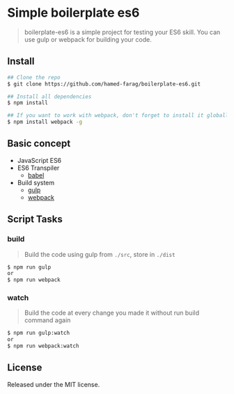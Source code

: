 # Simple boilerplate es6

> boilerplate-es6 is a simple project for testing your ES6 skill.
> You can use gulp or webpack for building your code.

## Install

```sh
## Clone the repo
$ git clone https://github.com/hamed-farag/boilerplate-es6.git

## Install all dependencies
$ npm install

## If you want to work with webpack, don't forget to install it globally.
$ npm install webpack -g
```

## Basic concept

* JavaScript ES6
* ES6 Transpiler
  - [babel](https://babeljs.io/)
* Build system
  - [gulp](http://gulpjs.com/)
  - [webpack](https://webpack.js.org/)

## Script Tasks

### build

> Build the code using gulp from `./src`, store in `./dist`

```sh
$ npm run gulp
or
$ npm run webpack
```

### watch

> Build the code at every change you made it  without run build command again

```sh
$ npm run gulp:watch
or
$ npm run webpack:watch
```
## License

Released under the MIT license.
